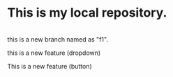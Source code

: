 # This is my local repository.
<br>
this is a new branch named as "f1".
<p> this is a new feature (dropdown)
<p>This is a new feature (button)</p>
